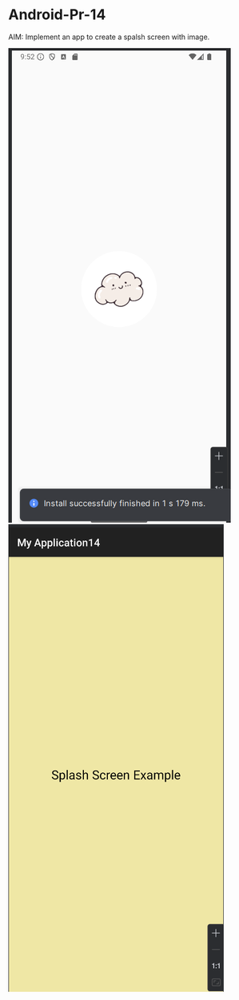 # Android-Pr-14

AIM: Implement an app to create a spalsh screen with image.

![](./ss1.png) 
![](./ss2.png) 
